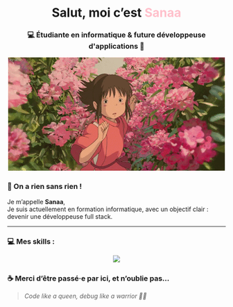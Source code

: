 <!-- README.md for Sanaa -->

<h1 align="center">Salut, moi c’est <span style="color:pink;">Sanaa</span></h1>
<h3 align="center">💻 Étudiante en informatique & future développeuse d'applications 💖</h3>

<p align="center">
  <img src="téléchargement.gif"

---


### 🌟 On a rien sans rien !

Je m’appelle **Sanaa**,  
Je suis actuellement en formation informatique, avec un objectif clair : devenir une développeuse full stack.

---

### 💻 Mes skills :

<p align="center">
  <img src="https://skillicons.dev/icons?i=html,css,js,java,python,sql" />
</p>


### ☕ Merci d’être passé·e par ici, et n’oublie pas…

> *Code like a queen, debug like a warrior 💪👑*



